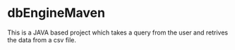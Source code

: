 # dbEngineMaven
This is a JAVA based project which takes a query from the user and retrives the data from a csv file. 
